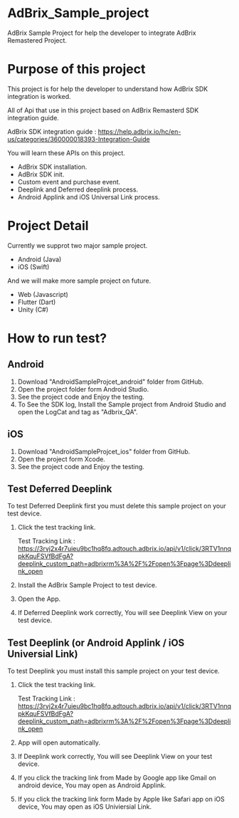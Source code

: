# AdBrix_Sample_project

 AdBrix Sample Project for help the developer to integrate AdBrix Remastered Project.

# Purpose of this project

This project is for help the developer to understand how AdBrix SDK integration is worked. 

All of Api that use in this project based on AdBrix Remasterd SDK integration guide. 

AdBrix SDK integration guide : https://help.adbrix.io/hc/en-us/categories/360000018393-Integration-Guide

You will learn these APIs on this project.

- AdBrix SDK installation.
- AdBrix SDK init.
- Custom event and purchase event.
- Deeplink and Deferred deeplink process.
- Android Applink and iOS Universal Link process.

# Project Detail

Currently we supprot two major sample project.

- Android (Java) 
- iOS (Swift)

And we will make more sample project on future.

- Web (Javascript)
- Flutter (Dart)
- Unity (C#)

# How to run test?



## Android

1. Download "AndroidSampleProjcet_android" folder from GitHub.
2. Open the project folder form Android Studio.
3. See the project code and Enjoy the testing.
4. To See the SDK log, Install the Sample project from Android Studio and open the LogCat and tag as "Adbrix_QA".



## iOS

1. Download "AndroidSampleProjcet_ios" folder from GitHub.
2. Open the project form Xcode.
3. See the project code and Enjoy the testing.



## Test Deferred Deeplink

To test Deferred Deeplink first you must delete this sample project on your test device.

1. Click the test tracking link.

   Test Tracking Link : https://3rvj2x4r7uieu9bc1hq8fq.adtouch.adbrix.io/api/v1/click/3RTV1nnqpkKquFSVfBdFgA?deeplink_custom_path=adbrixrm%3A%2F%2Fopen%3Fpage%3Ddeeplink_open

2. Install the AdBrix Sample Project to test device.

3. Open the App. 

4. If Deferred Deeplink work correctly, You will see Deeplink View on your test device.



## Test Deeplink (or Android Applink / iOS Universial Link)

To test Deeplink you must install this sample project on your test device.

1. Click the test tracking link.

   Test Tracking Link : https://3rvj2x4r7uieu9bc1hq8fq.adtouch.adbrix.io/api/v1/click/3RTV1nnqpkKquFSVfBdFgA?deeplink_custom_path=adbrixrm%3A%2F%2Fopen%3Fpage%3Ddeeplink_open

2. App will open automatically.

3. If Deeplink work correctly, You will see Deeplink View on your test device.

4. If you click the tracking link from Made by Google app like Gmail on android device, You may open as Android Applink.

5. If you click the tracking link form Made by Apple like Safari app on iOS device, You may open as iOS Univiersial Link.









